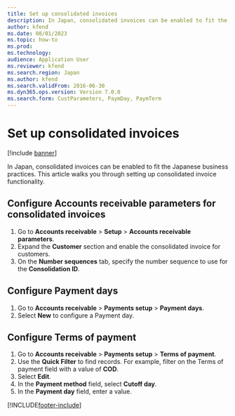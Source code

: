 ```yaml
---
title: Set up consolidated invoices
description: In Japan, consolidated invoices can be enabled to fit the Japanese business practices.
author: kfend
ms.date: 08/01/2023
ms.topic: how-to
ms.prod: 
ms.technology: 
audience: Application User
ms.reviewer: kfend
ms.search.region: Japan
ms.author: kfend
ms.search.validFrom: 2016-06-30
ms.dyn365.ops.version: Version 7.0.0
ms.search.form: CustParameters, PaymDay, PaymTerm
---
```

# Set up consolidated invoices

[!include [banner](../../includes/banner.md)]

In Japan, consolidated invoices can be enabled to fit the Japanese business practices. This article walks you through setting up consolidated invoice functionality.

## Configure Accounts receivable parameters for consolidated invoices
1. Go to **Accounts receivable** > **Setup** > **Accounts receivable parameters**.
2. Expand the **Customer** section and enable the consolidated invoice for customers.
3. On the **Number sequences** tab, specify the number sequence to use for the **Consolidation ID**.  

## Configure Payment days
1. Go to **Accounts receivable** > **Payments setup** > **Payment days**.
2. Select **New** to configure a Payment day.  

## Configure Terms of payment
1. Go to **Accounts receivable** > **Payments setup** > **Terms of payment**.
2. Use the **Quick Filter** to find records. For example, filter on the Terms of payment field with a value of **COD**.
3. Select **Edit**.
4. In the **Payment method** field, select **Cutoff day**.
5. In the **Payment day** field, enter a value.



[!INCLUDE[footer-include](../../../includes/footer-banner.md)]
